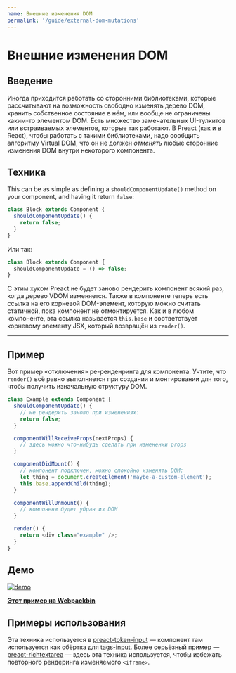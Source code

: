 ```yaml
---
name: Внешние изменения DOM
permalink: '/guide/external-dom-mutations'
---
```


# Внешние изменения DOM


## Введение

Иногда приходится работать со сторонними библиотеками, которые рассчитывают на возможность свободно изменять дерево DOM, хранить собственное состояние в нём, или вообще не ограничены каким-то элементом DOM. Есть множество замечательных UI-тулкитов или встраиваемых элементов, которые так работают. В Preact (как и в React), чтобы работать с такими библиотеками, надо сообщить алгоритму Virtual DOM, что он не должен _отменять_ любые сторонние изменения DOM внутри некоторого компонента.


## Техника

This can be as simple as defining a `shouldComponentUpdate()` method on your component, and having it return `false`:

```js
class Block extends Component {
  shouldComponentUpdate() {
    return false;
  }
}
```

Или так:

```js
class Block extends Component {
  shouldComponentUpdate = () => false;
}
```

С этим хуком Preact не будет заново рендерить компонент всякий раз, когда дерево VDOM изменяется. Также в компоненте теперь есть ссылка на его корневой DOM-элемент, которую можно считать статичной, пока компонент не отмонтируется. Как и в любом компоненте, эта ссылка называется `this.base` и соответствует корневому элементу JSX, который возвращён из `render()`.

---

## Пример

Вот пример «отключения» ре-ренденринга для компонента. Учтите, что `render()` всё равно выполняется при создании и монтировании для того, чтобы получить изначальную структуру DOM.

```js
class Example extends Component {
  shouldComponentUpdate() {
    // не рендерить заново при изменениях:
    return false;
  }

  componentWillReceiveProps(nextProps) {
    // здесь можно что-нибудь сделать при изменении props
  }

  componentDidMount() {
    // компонент подключен, можно спокойно изменять DOM:
    let thing = document.createElement('maybe-a-custom-element');
    this.base.appendChild(thing);
  }

  componentWillUnmount() {
    // компонени будет убран из DOM
  }

  render() {
    return <div class="example" />;
  }
}
```


## Демо

[![demo](https://i.gyazo.com/a63622edbeefb2e86d6c0d9c8d66e582.gif)](http://www.webpackbin.com/V1hyNQbpe)

[**Этот пример на Webpackbin**](http://www.webpackbin.com/V1hyNQbpe)


## Примеры использования

Эта техника используется в [preact-token-input](https://github.com/developit/preact-token-input/blob/master/src/index.js) — компонент там используется как обёртка для [tags-input](https://github.com/developit/tags-input). Более серьёзный пример — [preact-richtextarea](https://github.com/developit/preact-richtextarea) — здесь эта техника используется, чтобы избежать повторного рендеринга изменяемого `<iframe>`.
